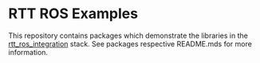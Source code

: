 RTT ROS Examples
================

This repository contains packages which demonstrate the libraries in the
[rtt_ros_integration](http://github.com/jhu-lcsr-forks/rtt_ros_integration)
stack. See packages respective README.mds for more information.
